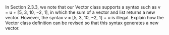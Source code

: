 In Section 2.3.3, we note that our Vector class supports a syntax such as
v = u + \[5, 3, 10, −2, 1\], in which the sum of a vector and list returns
a new vector. However, the syntax v = \[5, 3, 10, −2, 1\] + u is illegal.
Explain how the Vector class definition can be revised so that this syntax
generates a new vector.